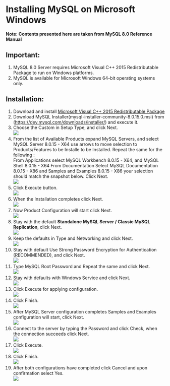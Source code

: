 # Installing MySQL on Microsoft Windows

**Note: Contents presented here are taken from MySQL 8.0 Reference Manual**  

## Important: 

1. MySQL 8.0 Server requires Microsoft Visual C++ 2015 Redistributable Package to run on Windows platforms.	
2. MySQL is available for Microsoft Windows 64-bit operating systems only.

## Installation:
1. Download and install [Microsoft Visual C++ 2015 Redistributable Package](https://www.microsoft.com/en-us/download/details.aspx?id=53840)
2. Download MySQL Installer(mysql-installer-community-8.0.15.0.msi) from (https://dev.mysql.com/downloads/installer/) and execute it.
3. Choose the Custom in Setup Type, and click Next.  
![](./fig/Step1.png)
4. From the list of Available Products expand MySQL Servers, and select MySQL Server 8.0.15 - X64 use arrows to move selection to Products/Features to be Installe to be Installed. Repeat the same for the following :  
From Applications select MySQL Workbench 8.0.15 - X64, and MySQL Shell 8.0.15 - X64   From Documentation Select MySQL Documentation 8.0.15 - X86 and Samples and Examples 8.0.15 - X86 your selection should match the snapshot below. Click Next.  
![](./fig/Step2.png)
5. Click Execute button.  
![](./fig/Step3.png)
6. When the Installation completes click Next.  
![](./fig/Step4.png)
7. Now Product Configuration will start click Next.  
![](./fig/Step5.png)
8. Stay with the default **Standalone MySQL Server / Classic MySQL Replication**, click Next.  
![](./fig/Step6.png)
9. Keep the defaults in Type and Networking and click Next.  
![](./fig/Step7.png)
10. Stay with default Use Strong Password Encryption for Authentication (RECOMMENDED), and click Next.  
![](./fig/Step8.png)
11. Type MySQL Root Password and Repeat the same and click Next.  
![](./fig/Step9.png)
12. Stay with defaults with Windows Service and click Next.  
![](./fig/Step10.png)
13. Click Execute for applying configuration.  
![](./fig/Step11.png)
14. Click Finish.  
![](./fig/Step12.png)
15. After MySQL Server configuration completes Samples and Examples configuration will start, click Next.  
![](./fig/Step13.png)
16. Connect to the server by typing the Password and click Check, when the connection succeeds click Next.  
![](./fig/Step14.png)
17. Click Execute.  
![](./fig/Step15.png)
18. Click Finish.  
![](./fig/Step16.png)
19. After both configurations have completed click Cancel and upon confirmation select Yes.  
![](./fig/Step17.png)

